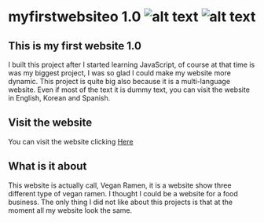 # myfirstwebsiteo 1.0 ![alt text](https://img.shields.io/badge/My%20first%20website-1.0-yellow)  ![alt text](https://img.shields.io/badge/Made%20by-Max-brightgreen)
## This is my first website  1.0
I built this project after I started learning JavaScript, of course at that time is was my biggest project, I was so glad I could make my website more dynamic. 
This project is quite big also because it is a multi-language website. Even if most of the text it is dummy text, you can visit the website in English, Korean and Spanish.


## Visit the website
You can visit the website clicking [Here](https://myfirstwebsite1-0.netlify.app/)

## What is it about
This website is actually call, Vegan Ramen, it is a website show three different type of vegan ramen. 
I thought I could be a website for a food business. The only thing I did not like about this projects is that at the moment all my website look the same.

